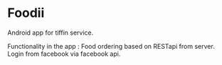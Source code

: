 # Foodii
Android app for tiffin service.

Functionality in the app :
   Food ordering based on RESTapi from server.
   Login from facebook via facebook api.
  
